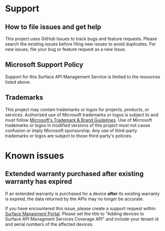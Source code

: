 # Support

## How to file issues and get help  

This project uses GitHub Issues to track bugs and feature requests. Please search the existing 
issues before filing new issues to avoid duplicates.  For new issues, file your bug or 
feature request as a new Issue.

## Microsoft Support Policy  

Support for this Surface API Management Service is limited to the resources listed above.

## Trademarks

This project may contain trademarks or logos for projects, products, or services. Authorized use of Microsoft 
trademarks or logos is subject to and must follow 
[Microsoft's Trademark & Brand Guidelines](https://www.microsoft.com/en-us/legal/intellectualproperty/trademarks/usage/general).
Use of Microsoft trademarks or logos in modified versions of this project must not cause confusion or imply Microsoft sponsorship.
Any use of third-party trademarks or logos are subject to those third-party's policies.

# Known issues

## Extended warranty purchased after existing warranty has expired

If an extended warranty is purchased for a device **after** its existing warranty is expired, the data returned by the APIs may no longer be accurate.

If you have encountered this issue, please create a support request within [Surface Managment Portal](https://aka.ms/smp). Please set the title to "Adding devices to Surface API Managment Services Coverage API" and include your tenant id and serial numbers of the affected devices.